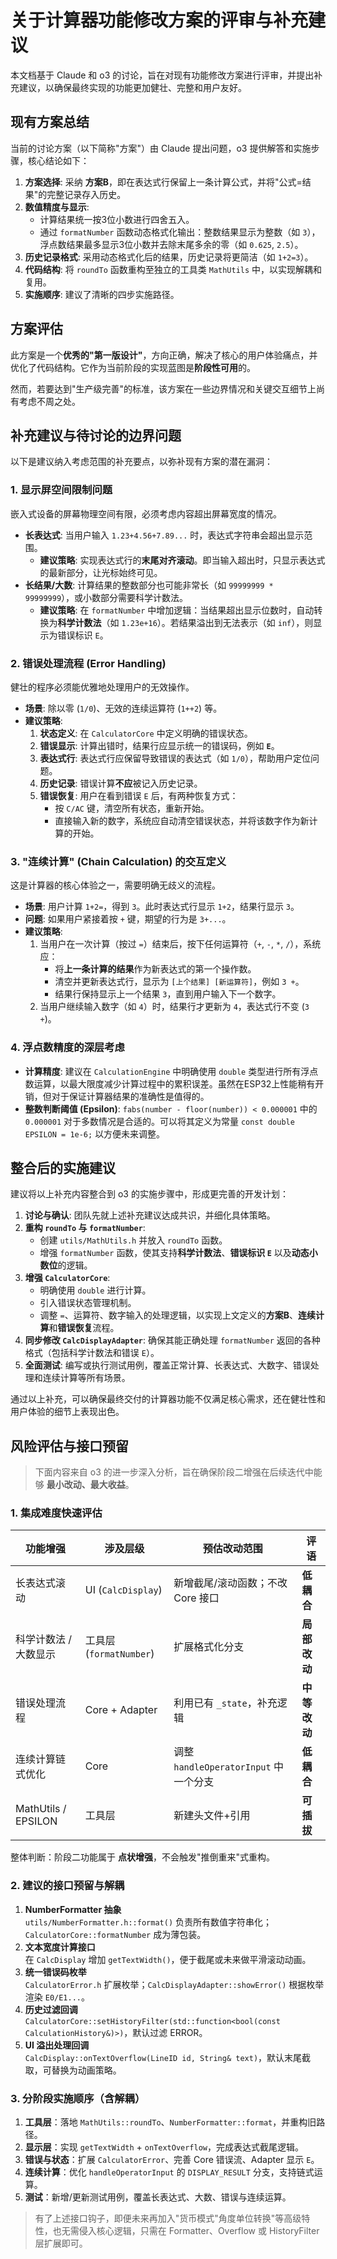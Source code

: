 # 关于计算器功能修改方案的评审与补充建议

本文档基于 Claude 和 o3 的讨论，旨在对现有功能修改方案进行评审，并提出补充建议，以确保最终实现的功能更加健壮、完整和用户友好。

## 现有方案总结

当前的讨论方案（以下简称"方案"）由 Claude 提出问题，o3 提供解答和实施步骤，核心结论如下：

1.  **方案选择**: 采纳 **方案B**，即在表达式行保留上一条计算公式，并将"公式=结果"的完整记录存入历史。
2.  **数值精度与显示**:
    *   计算结果统一按3位小数进行四舍五入。
    *   通过 `formatNumber` 函数动态格式化输出：整数结果显示为整数（如 `3`），浮点数结果最多显示3位小数并去除末尾多余的零（如 `0.625`, `2.5`）。
3.  **历史记录格式**: 采用动态格式化后的结果，历史记录将更简洁（如 `1+2=3`）。
4.  **代码结构**: 将 `roundTo` 函数重构至独立的工具类 `MathUtils` 中，以实现解耦和复用。
5.  **实施顺序**: 建议了清晰的四步实施路径。

## 方案评估

此方案是一个**优秀的"第一版设计"**，方向正确，解决了核心的用户体验痛点，并优化了代码结构。它作为当前阶段的实现蓝图是**阶段性可用**的。

然而，若要达到"生产级完善"的标准，该方案在一些边界情况和关键交互细节上尚有考虑不周之处。

## 补充建议与待讨论的边界问题

以下是建议纳入考虑范围的补充要点，以弥补现有方案的潜在漏洞：

### 1. 显示屏空间限制问题

嵌入式设备的屏幕物理空间有限，必须考虑内容超出屏幕宽度的情况。

*   **长表达式**: 当用户输入 `1.23+4.56+7.89...` 时，表达式字符串会超出显示范围。
    *   **建议策略**: 实现表达式行的**末尾对齐滚动**。即当输入超出时，只显示表达式的最新部分，让光标始终可见。
*   **长结果/大数**: 计算结果的整数部分也可能非常长（如 `99999999 * 99999999`），或小数部分需要科学计数法。
    *   **建议策略**: 在 `formatNumber` 中增加逻辑：当结果超出显示位数时，自动转换为**科学计数法**（如 `1.23e+16`）。若结果溢出到无法表示（如 `inf`），则显示为错误标识 `E`。

### 2. 错误处理流程 (Error Handling)

健壮的程序必须能优雅地处理用户的无效操作。

*   **场景**: 除以零 (`1/0`)、无效的连续运算符 (`1++2`) 等。
*   **建议策略**:
    1.  **状态定义**: 在 `CalculatorCore` 中定义明确的错误状态。
    2.  **错误显示**: 计算出错时，结果行应显示统一的错误码，例如 **`E`**。
    3.  **表达式行**: 表达式行应保留导致错误的表达式（如 `1/0`），帮助用户定位问题。
    4.  **历史记录**: 错误计算**不应**被记入历史记录。
    5.  **错误恢复**: 用户在看到错误 `E` 后，有两种恢复方式：
        *   按 `C/AC` 键，清空所有状态，重新开始。
        *   直接输入新的数字，系统应自动清空错误状态，并将该数字作为新计算的开始。

### 3. "连续计算" (Chain Calculation) 的交互定义

这是计算器的核心体验之一，需要明确无歧义的流程。

*   **场景**: 用户计算 `1+2=`，得到 `3`。此时表达式行显示 `1+2`，结果行显示 `3`。
*   **问题**: 如果用户紧接着按 `+` 键，期望的行为是 `3+...`。
*   **建议策略**:
    1.  当用户在一次计算（按过 `=`）结束后，按下任何运算符（`+`, `-`, `*`, `/`），系统应：
        *   将**上一条计算的结果**作为新表达式的第一个操作数。
        *   清空并更新表达式行，显示为 `[上个结果] [新运算符]`，例如 `3 +`。
        *   结果行保持显示上一个结果 `3`，直到用户输入下一个数字。
    2.  当用户继续输入数字（如 `4`）时，结果行才更新为 `4`，表达式行不变 (`3 +`)。

### 4. 浮点数精度的深层考虑

*   **计算精度**: 建议在 `CalculationEngine` 中明确使用 `double` 类型进行所有浮点数运算，以最大限度减少计算过程中的累积误差。虽然在ESP32上性能稍有开销，但对于保证计算器结果的准确性是值得的。
*   **整数判断阈值 (Epsilon)**: `fabs(number - floor(number)) < 0.000001` 中的 `0.000001` 对于多数情况是合适的。可以将其定义为常量 `const double EPSILON = 1e-6;` 以方便未来调整。

## 整合后的实施建议

建议将以上补充内容整合到 o3 的实施步骤中，形成更完善的开发计划：

1.  **讨论与确认**: 团队先就上述补充建议达成共识，并细化具体策略。
2.  **重构 `roundTo` 与 `formatNumber`**:
    *   创建 `utils/MathUtils.h` 并放入 `roundTo` 函数。
    *   增强 `formatNumber` 函数，使其支持**科学计数法**、**错误标识 `E`** 以及**动态小数位**的逻辑。
3.  **增强 `CalculatorCore`**:
    *   明确使用 `double` 进行计算。
    *   引入错误状态管理机制。
    *   调整 `=`、运算符、数字输入的处理逻辑，以实现上文定义的**方案B**、**连续计算**和**错误恢复**流程。
4.  **同步修改 `CalcDisplayAdapter`**: 确保其能正确处理 `formatNumber` 返回的各种格式（包括科学计数法和错误 `E`）。
5.  **全面测试**: 编写或执行测试用例，覆盖正常计算、长表达式、大数字、错误处理和连续计算等所有场景。

通过以上补充，可以确保最终交付的计算器功能不仅满足核心需求，还在健壮性和用户体验的细节上表现出色。

## 风险评估与接口预留

> 下面内容来自 o3 的进一步深入分析，旨在确保阶段二增强在后续迭代中能够 **最小改动、最大收益**。

### 1. 集成难度快速评估
| 功能增强 | 涉及层级 | 预估改动范围 | 评语 |
|-----------|---------|--------------|-------|
| 长表达式滚动 | UI (`CalcDisplay`) | 新增截尾/滚动函数；不改 Core 接口 | **低耦合** |
| 科学计数法 / 大数显示 | 工具层 (`formatNumber`) | 扩展格式化分支 | **局部改动** |
| 错误处理流程 | Core + Adapter | 利用已有 `_state`，补充逻辑 | **中等改动** |
| 连续计算链式优化 | Core | 调整 `handleOperatorInput` 中一个分支 | **低耦合** |
| MathUtils / EPSILON | 工具层 | 新建头文件+引用 | **可插拔** |

整体判断：阶段二功能属于 **点状增强**，不会触发"推倒重来"式重构。

### 2. 建议的接口预留与解耦
1. **NumberFormatter 抽象**  
   `utils/NumberFormatter.h::format()` 负责所有数值字符串化；`CalculatorCore::formatNumber` 成为薄包装。
2. **文本宽度计算接口**  
   在 `CalcDisplay` 增加 `getTextWidth()`，便于截尾或未来做平滑滚动动画。
3. **统一错误码枚举**  
   `CalculatorError.h` 扩展枚举；`CalcDisplayAdapter::showError()` 根据枚举渲染 `E0/E1...`。
4. **历史过滤回调**  
   `CalculatorCore::setHistoryFilter(std::function<bool(const CalculationHistory&)>)`，默认过滤 ERROR。
5. **UI 溢出处理回调**  
   `CalcDisplay::onTextOverflow(LineID id, String& text)`，默认末尾截取，可替换为动画策略。

### 3. 分阶段实施顺序（含解耦）
1. **工具层**：落地 `MathUtils::roundTo`、`NumberFormatter::format`，并重构旧路径。
2. **显示层**：实现 `getTextWidth` + `onTextOverflow`，完成表达式截尾逻辑。
3. **错误与状态**：扩展 `CalculatorError`、完善 Core 错误流、Adapter 显示 `E`。
4. **连续计算**：优化 `handleOperatorInput` 的 `DISPLAY_RESULT` 分支，支持链式运算。
5. **测试**：新增/更新测试用例，覆盖长表达式、大数、错误与连续运算。

> 有了上述接口钩子，即便未来再加入"货币模式"角度单位转换"等高级特性，也无需侵入核心逻辑，只需在 Formatter、Overflow 或 HistoryFilter 层扩展即可。
